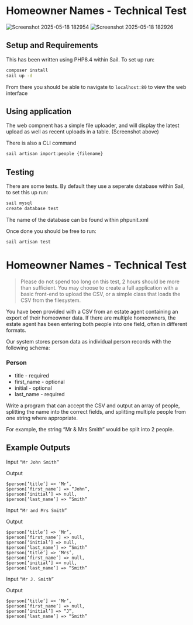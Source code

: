 # Homeowner Names - Technical Test


![Screenshot 2025-05-18 182954](https://github.com/user-attachments/assets/faa5505d-13c1-47e2-8ba5-c8ecbd5e943e)
![Screenshot 2025-05-18 182926](https://github.com/user-attachments/assets/cae1045f-8ffd-449a-baf2-342535251d6b)

## Setup and Requirements
This has been written using PHP8.4 within Sail. 
To set up run: 

```sh
composer install
sail up -d
```

From there you should be able to navigate to `localhost:80` to view the web interface 

## Using application

The web compnent has a simple file uploader, and will display the latest upload as well as recent uploads in a table.
(Screenshot above)

There is also a CLI command
```sh
sail artisan import:people {filename}
```

## Testing

There are some tests. By default they use a seperate database within Sail, to set this up run:

```sh
sail mysql
create database test
```
The name of the database can be found within phpunit.xml

Once done you should be free to run:

```sh
sail artisan test
```


# Homeowner Names - Technical Test
> Please do not spend too long on this test, 2 hours should be more than sufficient. You may
choose to create a full application with a basic front-end to upload the CSV, or a simple class
that loads the CSV from the filesystem.

You have been provided with a CSV from an estate agent containing an export of their
homeowner data. If there are multiple homeowners, the estate agent has been entering both
people into one field, often in different formats.

Our system stores person data as individual person records with the following schema:

### Person

- title - required
- first_name - optional
- initial - optional
- last_name - required

Write a program that can accept the CSV and output an array of people, splitting the name into
the correct fields, and splitting multiple people from one string where appropriate.

For example, the string “Mr & Mrs Smith” would be split into 2 people.

## Example Outputs

Input
`“Mr John Smith”`

Output
```
$person[‘title’] => ‘Mr’,
$person[‘first_name’] => “John”,
$person[‘initial’] => null,
$person[‘last_name’] => “Smith”
```

Input
`“Mr and Mrs Smith”`

Output
```
$person[‘title’] => ‘Mr’,
$person[‘first_name’] => null,
$person[‘initial’] => null,
$person[‘last_name’] => “Smith”
$person[‘title’] => ‘Mrs’,
$person[‘first_name’] => null,
$person[‘initial’] => null,
$person[‘last_name’] => “Smith”
```

Input
`“Mr J. Smith”`

Output
```
$person[‘title’] => ‘Mr’,
$person[‘first_name’] => null,
$person[‘initial’] => “J”,
$person[‘last_name’] => “Smith”
```
